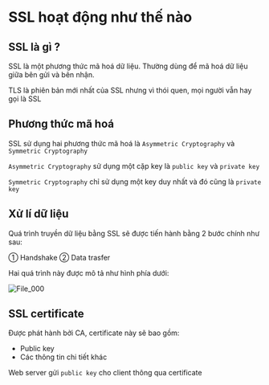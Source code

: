 # SSL hoạt động như thế nào

## SSL là gì ?

SSL là một phương thức mã hoá dữ liệu. Thường dùng để mã hoá dữ liệu giữa bên gửi và bên nhận.

TLS là phiên bản mới nhất của SSL nhưng vì thói quen, mọi người vẫn hay gọi là SSL

## Phương thức mã hoá

SSL sử dụng hai phương thức mã hoá là `Asymmetric Cryptography` và `Symmetric Cryptography`

`Asymmetric Cryptography` sử dụng một cặp key là `public key` và `private key`

`Symmetric Cryptography` chỉ sử dụng một key duy nhất và đó cũng là `private key`

## Xử lí dữ liệu

Quá trình truyền dữ liệu bằng SSL sẽ được tiến hành bằng 2 bước chính như sau:

① Handshake
② Data trasfer

Hai quá trình này được mô tả như hình phía dưới:

![File_000](https://user-images.githubusercontent.com/15076665/199931818-8860bec6-65e0-43a1-b800-1abaf2e678fa.png)

## SSL certificate

Được phát hành bởi CA, certificate này sẽ bao gồm:

- Public key
- Các thông tin chi tiết khác

Web server gửi `public key` cho client thông qua certificate
